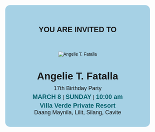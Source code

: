 <!DOCTYPE html>
<html lang="en">
<head>
    <meta charset="UTF-8">
    <meta name="viewport" content="width=device-width, initial-scale=1.0">
    <title>Birthday Invitation</title>
    <style>. {
    pricture 
    width="150"
    height="150"
        }
        body {
            font-family: Arial, sans-serif;
        }
        main {
            background-color: #a6d1e5;
            border-radius: 15px;
            width: 80%;
            max-width: 600px;
            text-align: center;
            padding: 30px;
        }
        header h2 {
            font-size: 24px;
            font-weight: bold;
            margin-bottom: 20px;
        }
        section h1 {
            font-size: 32px;
            font-weight: bold;
            margin-bottom: 10px;
        }
         section p {
            font-size: 18px;
            margin: 5px 0;
        }
        section p strong {
            font-size: 20px;
            color: #005f6a;
        }
    </style>
</head>
<body>
    <main>
        <header>
            <h2>YOU ARE INVITED TO</h2>
        </header>
        <figure>
            <img src=".//Snapchat-140160416.jpg" alt="Angelie T. 
Fatalla">
        </figure>
        <section>
            <h1>Angelie T. Fatalla</h1>
            <p>17th Birthday Party</p>
            <p><strong>MARCH 8</strong> | <strong>SUNDAY</strong> | <strong>10:00 am</strong></p>
            <p><strong>Villa Verde Private Resort</strong><br>Daang Maynila, Lilit, Silang, Cavite</p>
        </section>
    </main>
</body>
</html>            

